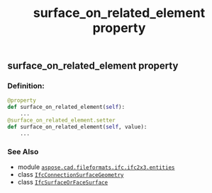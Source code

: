 ﻿---
title: surface_on_related_element property
second_title: Aspose.CAD for Python via .NET API References
description: 
type: docs
weight: 60
url: /python-net/aspose.cad.fileformats.ifc.ifc2x3.entities/ifcconnectionsurfacegeometry/surface_on_related_element/
is_root: false
---

## surface_on_related_element property

### Definition:
```python
@property
def surface_on_related_element(self):
    ...
@surface_on_related_element.setter
def surface_on_related_element(self, value):
    ...
```

### See Also
* module [`aspose.cad.fileformats.ifc.ifc2x3.entities`](../../)
* class [`IfcConnectionSurfaceGeometry`](/cad/python-net/aspose.cad.fileformats.ifc.ifc2x3.entities/ifcconnectionsurfacegeometry)
* class [`IfcSurfaceOrFaceSurface`](/cad/python-net/aspose.cad.fileformats.ifc.ifc2x3.types/ifcsurfaceorfacesurface)
